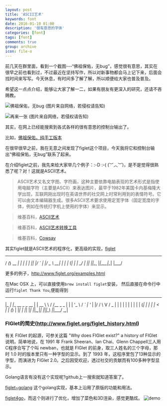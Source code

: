 ```yaml
---
layout: post
title: 'ASCII艺术'
keywords: font
date: 2016-01-10 01:00
description: '很有意思的字体'
categories: [font]
tags: [font]
comments: true
group: archive
icon: file-o
---
```


前几天在群里面，看到一个截图---“佛祖保佑，无bug”，感觉很有意思，其实在很早之前也看到过，不过最近在坚持写作，所以对新事物都会马上记下来，后面会找时间来写写。今天休息，有时间多了解了解，所以顺便给大家也普及普及。

希望这一点点介绍，能够让大家了解一二，如果有朋友有更深入的研究，还请不吝赐教。

![佛祖保佑，无bug](http://ww4.sinaimg.cn/bmiddle/6c256f91gw1ejk7vs660yj20c80eqt9q.jpg)
(图片来自网络，若侵权请告知)

<!-- more -->
![再来一张](http://ww4.sinaimg.cn/bmiddle/a2b6d4d0gw1ejlpkhenbnj20d20d6q3s.jpg)
(图片来自网络，若侵权请告知)

其实，在网上已经能搜索到各式各样的很有意思的控制台输出了。

比如，[佛祖保佑，纯手工版本](https://gist.github.com/edokeh/7580064)

在很早很早之前，我在无意之间发现了figlet这个项目，今天我将它和控制台输出“佛祖保佑，无bug”联系了起来。

在介绍figlet之前，我先来给大家举几个例子：:-D :-( (︶︿︶)，是不是觉得很熟悉了呢？对！这就是ASCII艺术。

>ASCII艺术又名文字图、字符画，这种主要依靠电脑表现的艺术形式是指使用电脑字符（主要是ASCII）来表达图片，最早于1982年美国卡内基梅隆大学出现，互联网刚出现时在英语世界的社交网上时常利用到的表情符号。它可以由文本编辑器生成。很多ASCII艺术要求使用定宽字体（固定宽度的字体，例如在传统打字机上使用的字体）来显示。

>维基百科，[ASCII艺术](https://zh.wikipedia.org/wiki/ASCII%E8%89%BA%E6%9C%AF)

>维基百科，[ASCII艺术转换工具](https://en.wikipedia.org/wiki/Wikipedia:ASCII_art_conversion_tool)

>维基百科，[Cowsay](https://zh.wikipedia.org/wiki/Cowsay)

其实figlet就是ASCII艺术的程序化，更高级的实现，[figlet](https://github.com/cmatsuoka/figlet)

  __ _       _      _
 / _(_) __ _| | ___| |_
| |_| |/ _` | |/ _ \ __|
|  _| | (_| | |  __/ |_
|_| |_|\__, |_|\___|\__|
       |___/


更多的例子，http://www.figlet.org/examples.html

在Mac OSX 上，可以直接使用`brew install figlet`安装，
然后直接在命令行中运行`figlet Thank You`,便能得到

 _____ _                 _     __   __
|_   _| |__   __ _ _ __ | | __ \ \ / /__  _   _
  | | | '_ \ / _` | '_ \| |/ /  \ V / _ \| | | |
  | | | | | | (_| | | | |   <    | | (_) | |_| |
  |_| |_| |_|\__,_|_| |_|_|\_\   |_|\___/ \__,_|

### FIGlet的简史(http://www.figlet.org/figlet_history.html) ###

有关 FIGlet 的起源，可参关这篇 "Why does FIGlet exist?" a history of FIGlet 说明，简单地说，在 1991 年 Frank Sheeran、Ian Chai、Glenn Chappell三人用C程序合写了个叫 newban，也就是 FIGlet 的前身，取三人姓名的三个字母，那时 1.0 时的版本里只有一种字型的显示。到了 1993 年，这程序里包了13种显示的字型，而演进为 FIGlet 2.0。之后因受欢迎，透过社交的贡献而有100多种字型显示。

Golang语言有没有这个实现呢?github上一搜索就知道答案了。

[figlet~golang](https://github.com/lukesampson/figlet)
这个golang实现，基本上沿用了原版的功能和用法。

[figlet4go](https://github.com/getwe/figlet4go)，而这个则进行了优化，增加了菜色和3D渲染，感觉更酷炫。
![demo](https://github.com/getwe/figlet4go/raw/master/screenshot/demo1.jpg)
